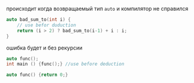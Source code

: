 происходит когда возвращаемый тип `auto` и компилятор не справился
```cpp
auto bad_sum_to(int i) {
	// use befor duduction
	return (i > 2) ? bad_sum_to(i-1) + i : i;
}
```
ошибка будет и без рекурсии
```cpp
auto func();
int main () {func();} //use before deduction

auto func() {return 0;}
```

